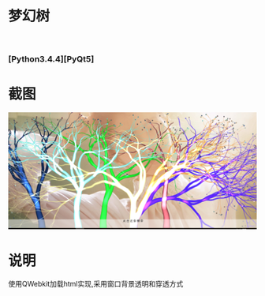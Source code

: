 # 梦幻树
<br />

### [Python3.4.4][PyQt5]

# 截图
<img src="ScreenShot/1.png" />

# 说明
使用QWebkit加载html实现,采用窗口背景透明和穿透方式